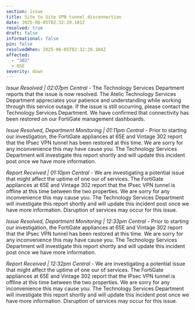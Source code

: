 ```yaml
---
section: issue
title: Site to Site VPN tunnel disconnection
date: 2025-06-05T02:32:29.101Z
resolved: true
draft: false
informational: false
pin: false
resolvedWhen: 2025-06-05T02:32:29.104Z
affected:
  - "302"
  - 65E
severity: down
---
```

*Issue Resolved | 02:07pm Central* - The Technology Services Department reports that the issue is now resolved. The Atelic Technology Services Department appreciates your patience and understanding while working through this service outage. If the issue is still occurring, please contact the Technology Services Department. We have confirmed that connectivity has been restored on our FortiGate management dashboards.

*Issue Resolved, Department Monitoring | 01:11pm Central* - Prior to starting our investigation, the FortiGate appliances at 65E and Vintage 302 report that the IPsec VPN tunnel has been restored at this time. We are sorry for any inconvenience this may have cause you. The Technology Services Department will investigate this report shortly and will update this incident post once we have more information.

*Report Received | 01:10pm Central* - We are investigating a potential issue that might affect the uptime of one our of services. The FortiGate appliances at 65E and Vintage 302 report that the IPsec VPN tunnel is offline at this time between the two properties. We are sorry for any inconvenience this may cause you. The Technology Services Department will investigate this report shortly and will update this incident post once we have more information. Disruption of services may occur for this issue.

*Issue Resolved, Department Monitoring | 12:33pm Central* - Prior to starting our investigation, the FortiGate appliances at 65E and Vintage 302 report that the IPsec VPN tunnel has been restored at this time. We are sorry for any inconvenience this may have cause you. The Technology Services Department will investigate this report shortly and will update this incident post once we have more information.

*Report Received | 12:32pm Central* - We are investigating a potential issue that might affect the uptime of one our of services. The FortiGate appliances at 65E and Vintage 302 report that the IPsec VPN tunnel is offline at this time between the two properties. We are sorry for any inconvenience this may cause you. The Technology Services Department will investigate this report shortly and will update this incident post once we have more information. Disruption of services may occur for this issue.